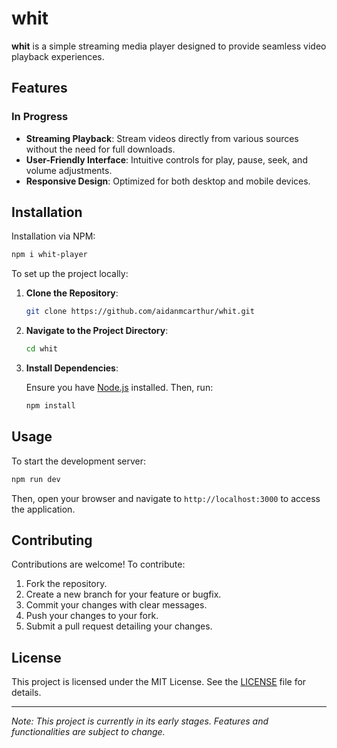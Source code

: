 # whit

**whit** is a simple streaming media player designed to provide seamless video playback experiences.

## Features

### In Progress
- **Streaming Playback**: Stream videos directly from various sources without the need for full downloads.
- **User-Friendly Interface**: Intuitive controls for play, pause, seek, and volume adjustments.
- **Responsive Design**: Optimized for both desktop and mobile devices.

## Installation

Installation via NPM:

```bash
npm i whit-player
```

To set up the project locally:

1. **Clone the Repository**:

   ```bash
   git clone https://github.com/aidanmcarthur/whit.git
   ```

2. **Navigate to the Project Directory**:

   ```bash
   cd whit
   ```

3. **Install Dependencies**:

   Ensure you have [Node.js](https://nodejs.org/) installed. Then, run:

   ```bash
   npm install
   ```

## Usage

To start the development server:

```bash
npm run dev
```

Then, open your browser and navigate to `http://localhost:3000` to access the application.

## Contributing

Contributions are welcome! To contribute:

1. Fork the repository.
2. Create a new branch for your feature or bugfix.
3. Commit your changes with clear messages.
4. Push your changes to your fork.
5. Submit a pull request detailing your changes.

## License

This project is licensed under the MIT License. See the [LICENSE](LICENSE) file for details.

---

*Note: This project is currently in its early stages. Features and functionalities are subject to change.*
